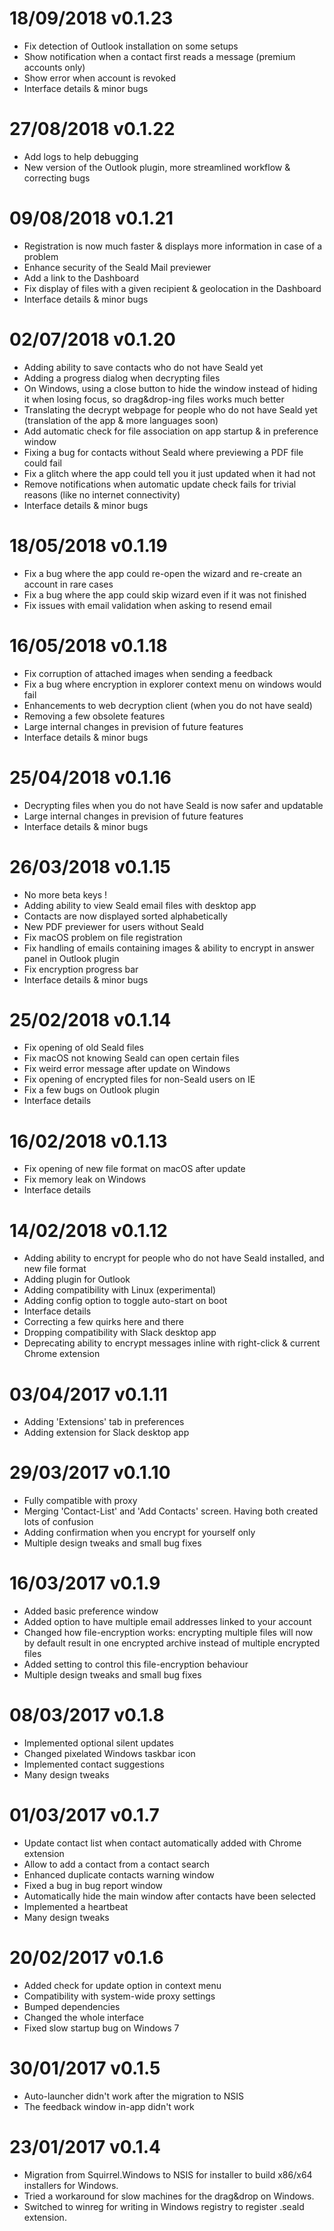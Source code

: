 # 18/09/2018 v0.1.23
* Fix detection of Outlook installation on some setups
* Show notification when a contact first reads a message (premium accounts only)
* Show error when account is revoked
* Interface details & minor bugs

# 27/08/2018 v0.1.22
* Add logs to help debugging
* New version of the Outlook plugin, more streamlined workflow & correcting bugs

# 09/08/2018 v0.1.21
* Registration is now much faster & displays more information in case of a problem
* Enhance security of the Seald Mail previewer
* Add a link to the Dashboard
* Fix display of files with a given recipient & geolocation in the Dashboard
* Interface details & minor bugs

# 02/07/2018 v0.1.20
* Adding ability to save contacts who do not have Seald yet
* Adding a progress dialog when decrypting files
* On Windows, using a close button to hide the window instead of hiding it when losing focus, so drag&drop-ing files works much better
* Translating the decrypt webpage for people who do not have Seald yet (translation of the app & more languages soon)
* Add automatic check for file association on app startup & in preference window
* Fixing a bug for contacts without Seald where previewing a PDF file could fail
* Fix a glitch where the app could tell you it just updated when it had not
* Remove notifications when automatic update check fails for trivial reasons (like no internet connectivity)
* Interface details & minor bugs

# 18/05/2018 v0.1.19
* Fix a bug where the app could re-open the wizard and re-create an account in rare cases
* Fix a bug where the app could skip wizard even if it was not finished
* Fix issues with email validation when asking to resend email

# 16/05/2018 v0.1.18
* Fix corruption of attached images when sending a feedback
* Fix a bug where encryption in explorer context menu on windows would fail
* Enhancements to web decryption client (when you do not have seald)
* Removing a few obsolete features
* Large internal changes in prevision of future features
* Interface details & minor bugs

# 25/04/2018 v0.1.16
* Decrypting files when you do not have Seald is now safer and updatable
* Large internal changes in prevision of future features
* Interface details & minor bugs

# 26/03/2018 v0.1.15
* No more beta keys !
* Adding ability to view Seald email files with desktop app
* Contacts are now displayed sorted alphabetically
* New PDF previewer for users without Seald
* Fix macOS problem on file registration
* Fix handling of emails containing images & ability to encrypt in answer panel in Outlook plugin
* Fix encryption progress bar
* Interface details & minor bugs

# 25/02/2018 v0.1.14
* Fix opening of old Seald files
* Fix macOS not knowing Seald can open certain files
* Fix weird error message after update on Windows
* Fix opening of encrypted files for non-Seald users on IE
* Fix a few bugs on Outlook plugin
* Interface details

# 16/02/2018 v0.1.13
* Fix opening of new file format on macOS after update
* Fix memory leak on Windows
* Interface details

# 14/02/2018 v0.1.12
* Adding ability to encrypt for people who do not have Seald installed, and new file format
* Adding plugin for Outlook
* Adding compatibility with Linux (experimental)
* Adding config option to toggle auto-start on boot
* Interface details
* Correcting a few quirks here and there
* Dropping compatibility with Slack desktop app
* Deprecating ability to encrypt messages inline with right-click & current Chrome extension

# 03/04/2017 v0.1.11
* Adding 'Extensions' tab in preferences
* Adding extension for Slack desktop app

# 29/03/2017 v0.1.10
* Fully compatible with proxy
* Merging 'Contact-List' and 'Add Contacts' screen. Having both created lots of confusion
* Adding confirmation when you encrypt for yourself only
* Multiple design tweaks and small bug fixes

# 16/03/2017 v0.1.9
* Added basic preference window
* Added option to have multiple email addresses linked to your account
* Changed how file-encryption works: encrypting multiple files will now by default result in one encrypted archive instead of multiple encrypted files
* Added setting to control this file-encryption behaviour
* Multiple design tweaks and small bug fixes

# 08/03/2017 v0.1.8
* Implemented optional silent updates
* Changed pixelated Windows taskbar icon
* Implemented contact suggestions
* Many design tweaks

# 01/03/2017 v0.1.7
* Update contact list when contact automatically added with Chrome extension
* Allow to add a contact from a contact search
* Enhanced duplicate contacts warning window
* Fixed a bug in bug report window
* Automatically hide the main window after contacts have been selected
* Implemented a heartbeat
* Many design tweaks

# 20/02/2017 v0.1.6
* Added check for update option in context menu
* Compatibility with system-wide proxy settings
* Bumped dependencies
* Changed the whole interface
* Fixed slow startup bug on Windows 7

# 30/01/2017 v0.1.5

* Auto-launcher didn't work after the migration to NSIS
* The feedback window in-app didn't work

# 23/01/2017 v0.1.4

* Migration from Squirrel.Windows to NSIS for installer to build x86/x64 installers for Windows.
* Tried a workaround for slow machines for the drag&drop on Windows.
* Switched to winreg for writing in Windows registry to register .seald extension.

